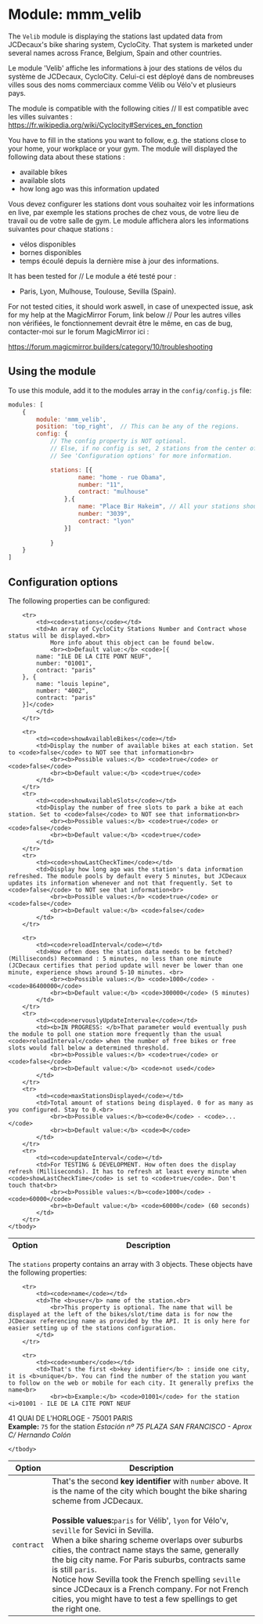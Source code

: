# Module: mmm_velib
The `Velib` module is displaying the stations last updated data from JCDecaux's bike sharing system, CycloCity. That system is marketed under several names across France, Belgium, Spain and other countries. 

Le module 'Velib' affiche les informations à jour des stations de vélos du système de JCDecaux, CycloCity. Celui-ci est déployé dans de nombreuses villes sous des noms commerciaux comme Vélib ou Vélo'v et plusieurs pays.   

The module is compatible with the following cities // Il est compatible avec les villes suivantes : 
https://fr.wikipedia.org/wiki/Cyclocity#Services_en_fonction 

You have to fill in the stations you want to follow, e.g. the stations close to your home, your workplace or your gym. The module will displayed the following data about these stations : 

 - available bikes
 - available slots
 - how long ago was this information updated

Vous devez configurer les stations dont vous souhaitez voir les informations en live, par exemple les stations proches de chez vous, de votre lieu de travail ou de votre salle de gym. Le module affichera alors les informations suivantes pour chaque stations : 

 - vélos disponibles
 - bornes disponibles
 - temps écoulé depuis la dernière mise à jour des informations. 

It has been tested for // Le module a été testé pour : 

 - Paris, Lyon, Mulhouse, Toulouse, Sevilla (Spain). 
 
For not tested cities, it should work aswell, in case of unexpected issue, ask for my help at the MagicMirror Forum, link below // Pour les autres villes non vérifiées, le fonctionnement devrait être le même, en cas de bug, contacter-moi sur le forum MagicMirror ici : 

https://forum.magicmirror.builders/category/10/troubleshooting 

## Using the module

To use this module, add it to the modules array in the `config/config.js` file:
````javascript
modules: [
	{
		module: 'mmm_velib',
		position: 'top_right',	// This can be any of the regions. 
		config: {
			// The config property is NOT optional.
			// Else, if no config is set, 2 stations from the center of Paris will be displayed
			// See 'Configuration options' for more information.

			stations: [{
					name: "home - rue Obama",
					number: "11",  
					contract: "mulhouse"  
				},{ 
					name: "Place Bir Hakeim", // All your stations should belong to the same big city contract but technically you can display from other place if you like. I don't see the point though. 
					number: "3039",
					contract: "lyon"
				}]
			
			}
	}
]
````

## Configuration options

The following properties can be configured:


<table width="100%">
	<!-- why, markdown... -->
	<thead>
		<tr>
			<th>Option</th>
			<th width="100%">Description</th>
		</tr>
	<thead>
	<tbody>

		<tr>
			<td><code>stations</code></td>
			<td>An array of CycloCity Stations Number and Contract whose status will be displayed.<br>
				More info about this object can be found below.
				<br><b>Default value:</b> <code>[{
			name: "ILE DE LA CITE PONT NEUF",  
			number: "01001",
			contract: "paris"
		}, {
			name: "louis lepine",
			number: "4002",
			contract: "paris"
		}]</code>
			</td>
		</tr>

		<tr>
			<td><code>showAvailableBikes</code></td>
			<td>Display the number of available bikes at each station. Set to <code>false</code> to NOT see that information<br>
				<br><b>Possible values:</b> <code>true</code> or <code>false</code>
				<br><b>Default value:</b> <code>true</code>
			</td>
		</tr>
		<tr>
			<td><code>showAvailableSlots</code></td>
			<td>Display the number of free slots to park a bike at each station. Set to <code>false</code> to NOT see that information<br>
				<br><b>Possible values:</b> <code>true</code> or <code>false</code>
				<br><b>Default value:</b> <code>true</code>
			</td>
		</tr>
		<tr>
			<td><code>showLastCheckTime</code></td>
			<td>Display how long ago was the station's data information refreshed. The module pools by default every 5 minutes, but JCDecaux updates its information whenever and not that frequently. Set to <code>false</code> to NOT see that information<br>
				<br><b>Possible values:</b> <code>true</code> or <code>false</code>
				<br><b>Default value:</b> <code>false</code>
			</td>
		</tr>

		<tr>
			<td><code>reloadInterval</code></td>
			<td>How often does the station data needs to be fetched? (Milliseconds) Recommand : 5 minutes, no less than one minute (JCDecaux certifies that period update will never be lower than one minute, experience shows around 5-10 minutes. <br>
				<br><b>Possible values:</b> <code>1000</code> - <code>86400000</code>
				<br><b>Default value:</b> <code>300000</code> (5 minutes)
			</td>
		</tr>
		<tr>
			<td><code>nervouslyUpdateIntervale</code></td>
			<td><b>IN PROGRESS: </b>That parameter would eventually push the module to poll one station more frequently than the usual <code>reloadInterval</code> when the number of free bikes or free slots would fall below a determined threshold.
				<br><b>Possible values:</b> <code>true</code> or <code>false</code>
				<br><b>Default value:</b> <code>not used</code>
			</td>
		</tr>
		<tr>
			<td><code>maxStationsDisplayed</code></td>
			<td>Total amount of stations being displayed. 0 for as many as you configured. Stay to 0.<br>
				<br><b>Possible values:</b><code>0</code> - <code>...</code>
				<br><b>Default value:</b> <code>0</code>
			</td>
		</tr>
		<tr>
			<td><code>updateInterval</code></td>
			<td>For TESTING & DEVELOPMENT. How often does the display refresh (Milliseconds). It has to refresh at least every minute when <code>showLastCheckTime</code> is set to <code>true</code>. Don't touch that<br>
				<br><b>Possible values:</b><code>1000</code> - <code>60000</code>
				<br><b>Default value:</b> <code>60000</code> (60 seconds)
			</td>
		</tr>
	</tbody>
</table>

The `stations` property contains an array with 3 objects. These objects have the following properties:

<table width="100%">
	<!-- why, markdown... -->
	<thead>
		<tr>
			<th>Option</th>
			<th width="100%">Description</th>
		</tr>
	<thead>
	<tbody>

		<tr>
			<td><code>name</code></td>
			<td>The <b>user</b> name of the station.<br>
				<br>This property is optional. The name that will be displayed at the left of the bikes/slot/time data is for now the JCDecaux referencing name as provided by the API. It is only here for easier setting up of the stations configuration.
			</td>
		</tr>

		<tr>
			<td><code>number</code></td>
			<td>That's the first <b>key identifier</b> : inside one city, it is <b>unique</b>. You can find the number of the station you want to follow on the web or mobile for each city. It generally prefixs the name<br>
				<br><b>Example:</b> <code>01001</code> for the station <i>01001 - ILE DE LA CITE PONT NEUF
41 QUAI DE L'HORLOGE - 75001 PARIS</i>
				<br><b>Example:</b> <code>75</code> for the station <i>Estación nº 75 PLAZA SAN FRANCISCO - Aprox C/ Hernando Colón</i>
			</td>
		</tr>
		<tr>
			<td><code>contract</code></td>
			<td>That's the second <b>key identifier</b> with <code>number</code> above. It is the name of the city which bought the bike sharing scheme from JCDecaux.<br>
				<br><b>Possible values:</b><code>paris</code> for Vélib', <code>lyon</code> for Vélo'v, <code>seville</code> for Sevici in Sevilla. 
				<br>When a bike sharing scheme overlaps over suburbs cities, the contract name stays the same, generally the big city name. For Paris suburbs, contracts same is still <code>paris</code>. 
				<br>Notice how Sevilla took the French spelling <code>seville</code> since JCDecaux is a French company. For not French cities, you might have to test a few spellings to get the right one.  
			</td>
		</tr>

	</tbody>
</table>
